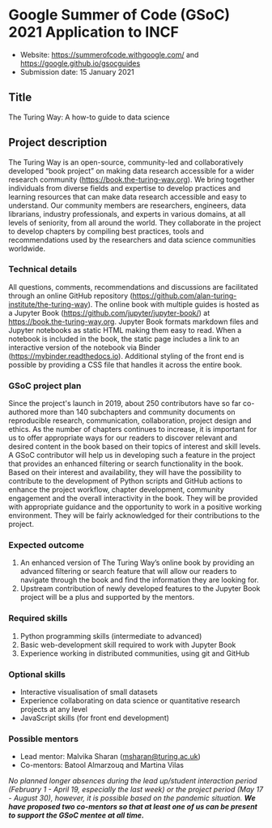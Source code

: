 # Google Summer of Code (GSoC) 2021 Application to INCF
- Website: https://summerofcode.withgoogle.com/ and https://google.github.io/gsocguides
- Submission date: 15 January 2021

## Title
The Turing Way: A how-to guide to data science

## Project description
The Turing Way is an open-source, community-led and collaboratively developed “book project” on making data research accessible for a wider research community (https://book.the-turing-way.org).
We bring together individuals from diverse fields and expertise to develop practices and learning resources that can make data research accessible and easy to understand.
Our community members are researchers, engineers, data librarians, industry professionals, and experts in various domains, at all levels of seniority, from all around the world.
They collaborate in the project to develop chapters by compiling best practices, tools and recommendations used by the researchers and data science communities worldwide.

### Technical details
All questions, comments, recommendations and discussions are facilitated through an online GitHub repository (https://github.com/alan-turing-institute/the-turing-way).
The online book with multiple guides is hosted as a Jupyter Book (https://github.com/jupyter/jupyter-book/) at https://book.the-turing-way.org.
Jupyter Book formats markdown files and Jupyter notebooks as static HTML making them easy to read. When a notebook is included in the book, the static page includes a link to an interactive version of the notebook via Binder (https://mybinder.readthedocs.io).
Additional styling of the front end is possible by providing a CSS file that handles it across the entire book.

### GSoC project plan
Since the project's launch in 2019, about 250 contributors have so far co-authored more than 140 subchapters and community documents on reproducible research, communication, collaboration, project design and ethics.
As the number of chapters continues to increase, it is important for us to offer appropriate ways for our readers to discover relevant and desired content in the book based on their topics of interest and skill levels.
A GSoC contributor will help us in developing such a feature in the project that provides an enhanced filtering or search functionality in the book.
Based on their interest and availability, they will have the possibility to contribute to the development of Python scripts and GitHub actions to enhance the project workflow, chapter development, community engagement and the overall interactivity in the book.
They will be provided with appropriate guidance and the opportunity to work in a positive working environment.
They will be fairly acknowledged for their contributions to the project.

### Expected outcome
1. An enhanced version of The Turing Way’s online book by providing an advanced filtering or search feature that will allow our readers to navigate through the book and find the information they are looking for.
2. Upstream contribution of newly developed features to the Jupyter Book project will be a plus and supported by the mentors.

### Required skills
1. Python programming skills (intermediate to advanced)
2. Basic web-development skill required to work with Jupyter Book
3. Experience working in distributed communities, using git and GitHub

### Optional skills
- Interactive visualisation of small datasets
- Experience collaborating on data science or quantitative research projects at any level
- JavaScript skills (for front end development)

### Possible mentors
- Lead mentor: Malvika Sharan (msharan@turing.ac.uk)
- Co-mentors: Batool Almarzouq and Martina Vilas

*No planned longer absences during the lead up/student interaction period (February 1 - April 19, especially the last week) or the project period (May 17 - August 30), however, it is possible based on the pandemic situation. **We have proposed two co-mentors so that at least one of us can be present to support the GSoC mentee at all time.***
